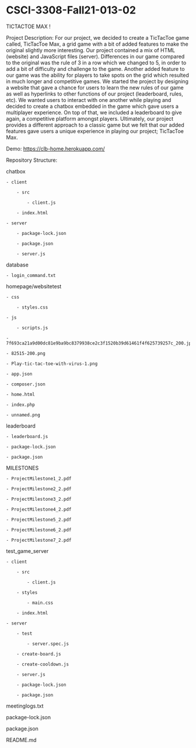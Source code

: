 # CSCI-3308-Fall21-013-02

TICTACTOE MAX !

Project Description: For our project, we decided to create a TicTacToe game called, TicTacToe Max, a grid game with a bit of added features to make the original slightly more interesting. Our project contained a mix of HTML (website) and JavaScript files (server). Differences in our game compared to the original was the rule of 3 in a row which we changed to 5, in order to add a bit of difficulty and challenge to the game. Another added feature to our game was the ability for players to take spots on the grid which resulted in much longer and competitive games. We started the project by designing a website that gave a chance for users to learn the new rules of our game as well as hyperlinks to other functions of our project (leaderboard, rules, etc). We wanted users to interact with one another while playing and decided to create a chatbox embedded in the game which gave users a multiplayer experience. On top of that, we included a leaderboard to give again, a competitive platform amongst players. Ultimately, our project provides a different approach to a classic game but we felt that our added features gave users a unique experience in playing our project; TicTacToe Max.

Demo: https://clb-home.herokuapp.com/ 


Repository Structure:

chatbox

	- client
	
		- src
		
			- client.js
		
		- index.html
	
	- server
		
		- package-lock.json
		
		- package.json
		
		- server.js
	
database
		
	- login_command.txt
	
homepage/websitetest

	- css
	
		- styles.css
	
	- js
	
		- scripts.js
	
	- 7f693ca21a9d00dc81e9ba9bc8379938ce2c3f1520b39d61461f4f625739257c_200.jpeg
	
	- 82515-200.png
	
	- Play-tic-tac-toe-with-virus-1.png
	
	- app.json
	
	- composer.json
	
	- home.html
	
	- index.php
	
	- unnamed.png
	
leaderboard
	
	- leaderboard.js
	
	- package-lock.json
	
	- package.json
	
MILESTONES

	- ProjectMilestone1_2.pdf
	
	- ProjectMilestone2_2.pdf
	
	- ProjectMilestone3_2.pdf
	
	- ProjectMilestone4_2.pdf
	
	- ProjectMilestone5_2.pdf
	
	- ProjectMilestone6_2.pdf
	
	- ProjectMilestone7_2.pdf
	
test_game_server

	- client
	
		- src
		
			- client.js
		
		- styles
		
			- main.css
		
		- index.html
		
	- server
	
		- test
		
			- server.spec.js
			
		- create-board.js
		
		- create-cooldown.js
		
		- server.js
		
		- package-lock.json
		
		- package.json
	
meetinglogs.txt

package-lock.json

package.json

README.md
